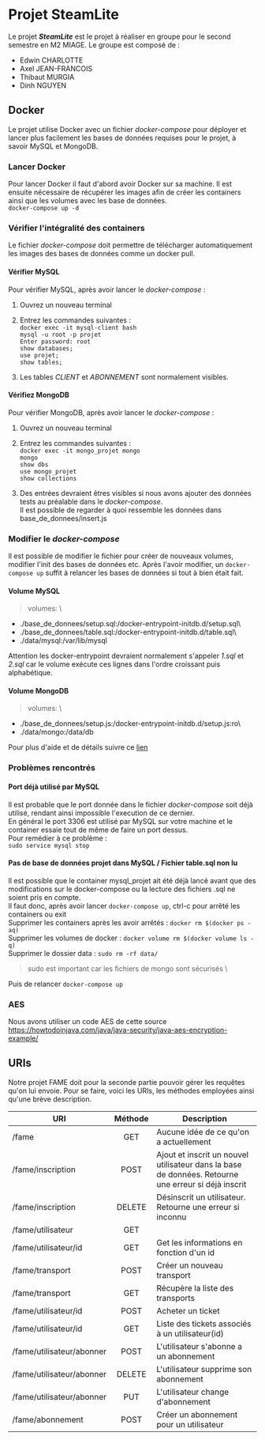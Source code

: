 
# Projet SteamLite

Le projet ***SteamLite*** est le projet à réaliser en groupe pour le second semestre en M2 MIAGE. Le groupe est composé de :

- Edwin CHARLOTTE
- Axel JEAN-FRANCOIS
- Thibaut MURGIA
- Dinh NGUYEN

## Docker

Le projet utilise Docker avec un fichier *docker-compose* pour déployer et lancer plus facilement les bases de données requises pour le projet, à savoir MySQL et MongoDB.

### Lancer Docker

Pour lancer Docker il faut d'abord avoir Docker sur sa machine.
Il est ensuite nécessaire de récupérer les images afin de créer les containers ainsi que les volumes avec les base de données. \
`docker-compose up -d`

### Vérifier l'intégralité des containers

Le fichier *docker-compose* doit permettre de télécharger automatiquement les images des bases de données comme un docker pull.

#### Vérifier MySQL

Pour vérifier MySQL, après avoir lancer le *docker-compose* :

1. Ouvrez un nouveau terminal
2. Entrez les commandes suivantes : \
   `docker exec -it mysql-client bash`\
   `mysql -u root -p projet`\
   `Enter password: root`\
   `show databases;`\
   `use projet;`\
   `show tables;`

3. Les tables *CLIENT* et *ABONNEMENT* sont normalement visibles.

#### Vérifiez MongoDB

Pour vérifier MongoDB, après avoir lancer le *docker-compose* :

1. Ouvrez un nouveau terminal

2. Entrez les commandes suivantes : \
   `docker exec -it mongo_projet mongo`\
   `mongo`\
   `show dbs`\
   `use mongo_projet`\
   `show collections`

3. Des entrées devraient êtres visibles si nous avons ajouter des données tests au préalable dans le *docker-compose*. \
   Il est possible de regarder à quoi ressemble les données dans base_de_donnees/insert.js

### Modifier le *docker-compose*

Il est possible de modifier le fichier pour créer de nouveaux volumes, modifier l'init des bases de données etc. Après l'avoir modifier, un `docker-compose up` suffit à relancer les bases de données si tout à bien était fait.

#### Volume MySQL

> volumes: \
- ./base_de_donnees/setup.sql:/docker-entrypoint-initdb.d/setup.sql\
- ./base_de_donnees/table.sql:/docker-entrypoint-initdb.d/table.sql\
- ./data/mysql:/var/lib/mysql

Attention  les docker-entrypoint devraient normalement s'appeler *1.sql* et *2.sql* car le volume exécute ces lignes dans l'ordre croissant puis alphabétique.

#### Volume MongoDB

> volumes: \
- ./base_de_donnees/setup.js:/docker-entrypoint-initdb.d/setup.js:ro\
- ./data/mongo:/data/db

Pour plus d'aide et de détails suivre ce [lien](https://stackoverflow.com/questions/42912755/how-to-create-a-db-for-mongodb-container-on-start-up)

### Problèmes rencontrés

#### Port déjà utilisé par MySQL

Il est probable que le port donnée dans le fichier *docker-compose* soit déjà utilisé, rendant ainsi impossible l'execution de ce dernier.\
En général le port 3306 est utilisé par MySQL sur votre machine et le container essaie tout de même de faire un port dessus.\
Pour remédier à ce problème : \
`sudo service mysql stop`

#### Pas de base de données projet dans MySQL / Fichier table.sql non lu

Il est possible que le container mysql_projet ait été déjà lancé avant que des modifications sur le docker-compose ou la lecture des fichiers .sql ne soient pris en compte.\
Il faut donc, après avoir lancer `docker-compose up`, ctrl-c pour arrêté les containers ou exit\
Supprimer les containers après les avoir arrêtés : `docker rm $(docker ps -aq)`\
Supprimer les volumes de docker : `docker volume rm $(docker volume ls -q)`\
Supprimer le dossier data : `sudo rm -rf data/`

> sudo est important car les fichiers de mongo sont sécurisés \

Puis de relancer `docker-compose up`

### AES

Nous avons utiliser un code AES de cette source \
https://howtodoinjava.com/java/java-security/java-aes-encryption-example/

## URIs

Notre projet FAME doit pour la seconde partie pouvoir gérer les requêtes qu'on lui envoie.
Pour se faire, voici les URIs, les méthodes employées ainsi qu'une brève description.

| URI               | Méthode | Description                                                                                         |
|-------------------|:-------:|-----------------------------------------------------------------------------------------------------|
| /fame             |   GET   | Aucune idée de ce qu'on a actuellement                                                              |
| /fame/inscription |   POST  | Ajout et inscrit un nouvel utilisateur dans la base de données. Retourne une erreur si déjà inscrit |
| /fame/inscription |   DELETE| Désinscrit un utilisateur. Retourne une erreur si inconnu                                           |
| /fame/utilisateur |GET      |                                                                                                     |
| /fame/utilisateur/id| GET   | Get les informations en fonction d'un id                                                            |
| /fame/transport   | POST    | Créer un nouveau transport                                                                          |
| /fame/transport   | GET     | Récupère la liste des transports                                                                    |
| /fame/utilisateur/id|  POST | Acheter un ticket                                                                                   |
| /fame/utilisateur/id|  GET  | Liste des tickets associés à un utilisateur(id)                                                     |
| /fame/utilisateur/abonner| POST    | L'utilisateur s'abonne a un abonnement                                                       |
| /fame/utilisateur/abonner| DELETE  | L'utilisateur supprime son abonnement                                                        |
| /fame/utilisateur/abonner| PUT     | L'utilisateur change d'abonnement                                                            |
| /fame/abonnement   | POST   | Créer un abonnement pour un utilisateur                                                             |

